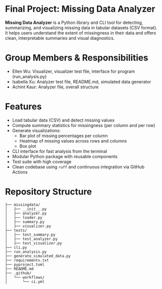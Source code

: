 # Final Project: Missing Data Analyzer 
**Missing Data Analyzer** is a Python library and CLI tool for detecting, summarizing, and visualizing missing data in tabular datasets (CSV format). It helps users understand the extent of missingness in their data and offers clean, interpretable summaries and visual diagnostics. 

# Group Members & Responsibilities 
- Ellen Wu: Visualizer, visualizer test file, interface for program (run_analysis.py)
- Isabella Xu: Analyzer test file, README.md, simulated data generator
- Achint Kaur: Analyzer file, overall structure 

# Features 
- Load tabular data (CSV) and detect missing values
- Compute summary statistics for missingness (per column and per row)
- Generate visualizations:
  - Bar plot of missing percentages per column
  - Heatmap of missing values across rows and columns
  - Box plot
- CLI interface for fast analysis from the terminal
- Modular Python package with reusable components
- Test suite with high coverage
- Clean codebase using `ruff` and continuous integration via GitHub Actions 

# Repository Structure
```text Python_Final_Project/
├── missingdata/
│   ├── __init__.py
│   ├── analyzer.py
│   ├── loader.py
│   ├── summary.py
│   ├── visualizer.py
├── tests/
│   ├── test_summary.py 
│   ├── test_analyzer.py 
│   ├── test_visualizer.py 
├── cli.py
├── run_analysis.py
├── generate_simulated_data.py
├── requirements.txt
├── pyproject.toml
├── README.md
├── .github/
│   └── workflows/
│       └── ci.yml 
